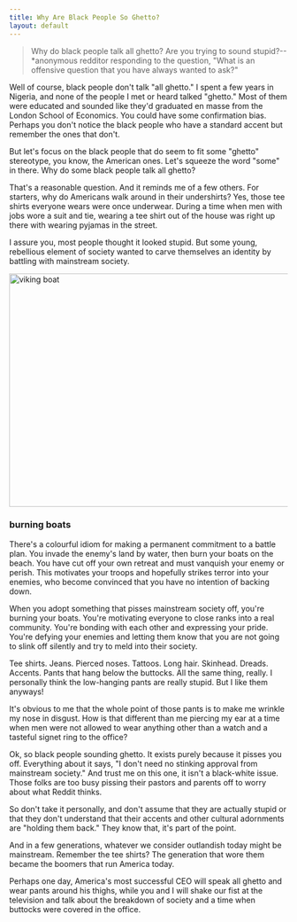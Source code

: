 ```yaml
---
title: Why Are Black People So Ghetto?
layout: default
---
```


> Why do black people talk all ghetto? Are you trying to sound stupid?--*anonymous redditor responding to the question, "What is an offensive question that you have always wanted to ask?"

Well of course, black people don't talk "all ghetto." I spent a few years in Nigeria, and none of the people I met or heard talked "ghetto." Most of them were educated and sounded like they'd graduated en masse from the London School of Economics. You could have some confirmation bias. Perhaps you don't notice the black people who have a standard accent but remember the ones that don't.

But let's focus on the black people that do seem to fit some "ghetto" stereotype, you know, the American ones. Let's squeeze the word "some" in there. Why do some black people talk all ghetto?

That's a reasonable question. And it reminds me of a few others. For starters, why do Americans walk around in their undershirts? Yes, those tee shirts everyone wears were once underwear. During a time when men with jobs wore a suit and tie, wearing a tee shirt out of the house was right up there with wearing pyjamas in the street.

I assure you, most people thought it looked stupid. But some young, rebellious element of society wanted to carve themselves an identity by battling with mainstream society.

<a href="http://www.flickr.com/photos/chatiryworld/337738505/" title="viking boat by chatirygirl, on Flickr"><img src="http://farm1.staticflickr.com/139/337738505_5602452f1e_z.jpg" width="640" height="421" alt="viking boat"></a>

### burning boats

There's a colourful idiom for making a permanent commitment to a battle plan. You invade the enemy's land by water, then burn your boats on the beach. You have cut off your own retreat and must vanquish your enemy or perish. This motivates your troops and hopefully strikes terror into your enemies, who become convinced that you have no intention of backing down.

When you adopt something that pisses mainstream society off, you're burning your boats. You're motivating everyone to close ranks into a real community. You're bonding with each other and expressing your pride. You're defying your enemies and letting them know that you are not going to slink off silently and try to meld into their society.

Tee shirts. Jeans. Pierced noses. Tattoos. Long hair. Skinhead. Dreads. Accents. Pants that hang below the buttocks. All the same thing, really. I personally think the low-hanging pants are really stupid. But I like them anyways!

It's obvious to me that the whole point of those pants is to make me wrinkle my nose in disgust. How is that different than me piercing my ear at a time when men were not allowed to wear anything other than a watch and a tasteful signet ring to the office?

Ok, so black people sounding ghetto. It exists purely because it pisses you off. Everything about it says, "I don't need no stinking approval from mainstream society." And trust me on this one, it isn't a black-white issue. Those folks are too busy pissing their pastors and parents off to worry about what Reddit thinks.

So don't take it personally, and don't assume that they are actually stupid or that they don't understand that their accents and other cultural adornments are "holding them back." They know that, it's part of the point.

And in a few generations, whatever we consider outlandish today might be mainstream. Remember the tee shirts? The generation that wore them became the boomers that run America today.

Perhaps one day, America's most successful CEO will speak all ghetto and wear pants around his thighs, while you and I will shake our fist at the television and talk about the breakdown of society and a time when buttocks were covered in the office.